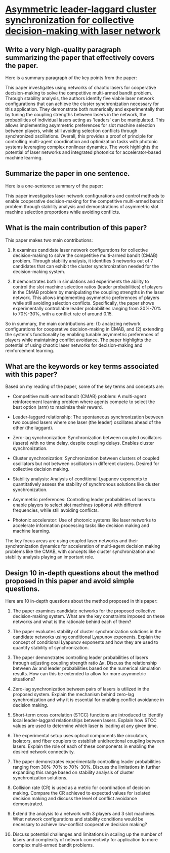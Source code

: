 # [Asymmetric leader-laggard cluster synchronization for collective   decision-making with laser network](https://arxiv.org/abs/2312.02537)

## Write a very high-quality paragraph summarizing the paper that effectively covers the paper.

 Here is a summary paragraph of the key points from the paper:

This paper investigates using networks of chaotic lasers for cooperative decision-making to solve the competitive multi-armed bandit problem. Through stability analysis, the authors identify five viable laser network configurations that can achieve the cluster synchronization necessary for this application. They demonstrate both numerically and experimentally that by tuning the coupling strengths between lasers in the network, the probabilities of individual lasers acting as 'leaders' can be manipulated. This allows implementing asymmetric preferences for slot machine selection between players, while still avoiding selection conflicts through synchronized oscillations. Overall, this provides a proof of principle for controlling multi-agent coordination and optimization tasks with photonic systems leveraging complex nonlinear dynamics. The work highlights the potential of laser networks and integrated photonics for accelerator-based machine learning.


## Summarize the paper in one sentence.

 Here is a one-sentence summary of the paper:

This paper investigates laser network configurations and control methods to enable cooperative decision-making for the competitive multi-armed bandit problem through stability analysis and demonstrations of asymmetric slot machine selection proportions while avoiding conflicts.


## What is the main contribution of this paper?

 This paper makes two main contributions:

1. It examines candidate laser network configurations for collective decision-making to solve the competitive multi-armed bandit (CMAB) problem. Through stability analysis, it identifies 5 networks out of 7 candidates that can exhibit the cluster synchronization needed for the decision-making system. 

2. It demonstrates both in simulations and experiments the ability to control the slot machine selection ratios (leader probabilities) of players in the CMAB problem by manipulating the coupling strengths in the laser network. This allows implementing asymmetric preferences of players while still avoiding selection conflicts. Specifically, the paper shows experimentally controllable leader probabilities ranging from 30%-70% to 70%-30%, with a conflict rate of around 0.15.

So in summary, the main contributions are: (1) analyzing network configurations for cooperative decision-making in CMAB, and (2) extending the system's functionality by enabling tunable asymmetric preferences of players while maintaining conflict avoidance. The paper highlights the potential of using chaotic laser networks for decision-making and reinforcement learning.


## What are the keywords or key terms associated with this paper?

 Based on my reading of the paper, some of the key terms and concepts are:

- Competitive multi-armed bandit (CMAB) problem: A multi-agent reinforcement learning problem where agents compete to select the best option (arm) to maximize their reward.

- Leader-laggard relationship: The spontaneous synchronization between two coupled lasers where one laser (the leader) oscillates ahead of the other (the laggard). 

- Zero-lag synchronization: Synchronization between coupled oscillators (lasers) with no time delay, despite coupling delays. Enables cluster synchronization.

- Cluster synchronization: Synchronization between clusters of coupled oscillators but not between oscillators in different clusters. Desired for collective decision making.  

- Stability analysis: Analysis of conditional Lyapunov exponents to quantitatively assess the stability of synchronous solutions like cluster synchronization.

- Asymmetric preferences: Controlling leader probabilities of lasers to enable players to select slot machines (options) with different frequencies, while still avoiding conflicts.

- Photonic accelerator: Use of photonic systems like laser networks to accelerate information processing tasks like decision making and machine learning.

The key focus areas are using coupled laser networks and their synchronization dynamics for acceleration of multi-agent decision making problems like the CMAB, with concepts like cluster synchronization and stability analysis playing an important role.


## Design 10 in-depth questions about the method proposed in this paper and avoid simple questions.

 Here are 10 in-depth questions about the method proposed in this paper:

1. The paper examines candidate networks for the proposed collective decision-making system. What are the key constraints imposed on these networks and what is the rationale behind each of them?

2. The paper evaluates stability of cluster synchronization solutions in the candidate networks using conditional Lyapunov exponents. Explain the concept of conditional Lyapunov exponents and how they are used to quantify stability of synchronization. 

3. The paper demonstrates controlling leader probabilities of lasers through adjusting coupling strength ratio Δκ. Discuss the relationship between Δκ and leader probabilities based on the numerical simulation results. How can this be extended to allow for more asymmetric situations?

4. Zero-lag synchronization between pairs of lasers is utilized in the proposed system. Explain the mechanism behind zero-lag synchronization and why it is essential for enabling conflict avoidance in decision making.

5. Short-term cross correlation (STCC) functions are introduced to identify local leader-laggard relationships between lasers. Explain how STCC values are used to determine which laser is leading at any given time. 

6. The experimental setup uses optical components like circulators, isolators, and fiber couplers to establish unidirectional coupling between lasers. Explain the role of each of these components in enabling the desired network connectivity.  

7. The paper demonstrates experimentally controlling leader probabilities ranging from 30%-70% to 70%-30%. Discuss the limitations in further expanding this range based on stability analysis of cluster synchronization solutions.

8. Collision rate (CR) is used as a metric for coordination of decision making. Compare the CR achieved to expected values for isolated decision making and discuss the level of conflict avoidance demonstrated.

9. Extend the analysis to a network with 3 players and 3 slot machines. What network configurations and stability conditions would be necessary to achieve low-conflict cooperative decision making?

10. Discuss potential challenges and limitations in scaling up the number of lasers and complexity of network connectivity for application to more complex multi-armed bandit problems.
